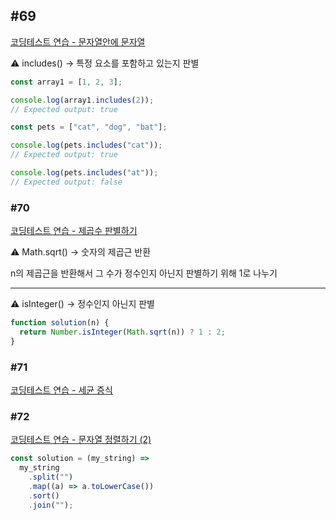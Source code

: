 ## #69

[코딩테스트 연습 - 문자열안에 문자열](https://school.programmers.co.kr/learn/courses/30/lessons/120908)

<aside>
⚠️ includes() → 특정 요소를 포함하고 있는지 판별

</aside>

```jsx
const array1 = [1, 2, 3];

console.log(array1.includes(2));
// Expected output: true

const pets = ["cat", "dog", "bat"];

console.log(pets.includes("cat"));
// Expected output: true

console.log(pets.includes("at"));
// Expected output: false
```

### #70

[코딩테스트 연습 - 제곱수 판별하기](https://school.programmers.co.kr/learn/courses/30/lessons/120909)

<aside>
⚠️ Math.sqrt() → 숫자의 제곱근 반환

</aside>

n의 제곱근을 반환해서 그 수가 정수인지 아닌지 판별하기 위해 1로 나누기

---

<aside>
⚠️ isInteger() → 정수인지 아닌지 판별

</aside>

```jsx
function solution(n) {
  return Number.isInteger(Math.sqrt(n)) ? 1 : 2;
}
```

### #71

[코딩테스트 연습 - 세균 증식](https://school.programmers.co.kr/learn/courses/30/lessons/120910)

### #72

[코딩테스트 연습 - 문자열 정렬하기 (2)](https://school.programmers.co.kr/learn/courses/30/lessons/120911)

```jsx
const solution = (my_string) =>
  my_string
    .split("")
    .map((a) => a.toLowerCase())
    .sort()
    .join("");
```
